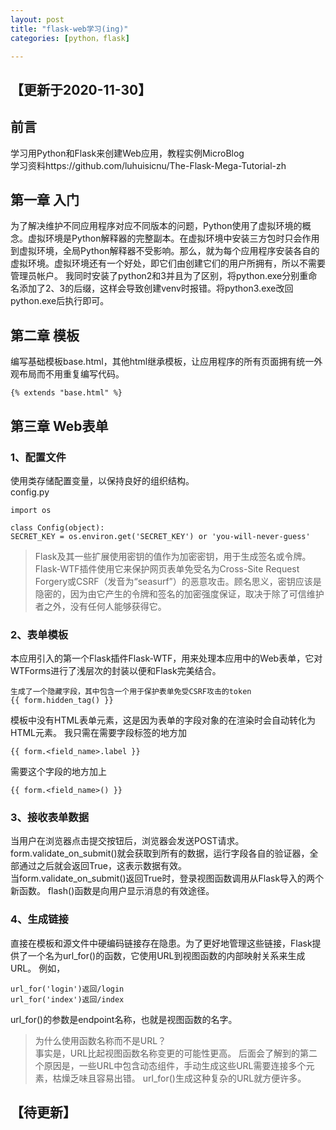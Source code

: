 ```yaml
---
layout: post
title: "flask-web学习(ing)"
categories: [python，flask]

---
```


## 【更新于2020-11-30】
## 前言
学习用Python和Flask来创建Web应用，教程实例MicroBlog  
学习资料https://github.com/luhuisicnu/The-Flask-Mega-Tutorial-zh
## 第一章 入门
为了解决维护不同应用程序对应不同版本的问题，Python使用了虚拟环境的概念。虚拟环境是Python解释器的完整副本。在虚拟环境中安装三方包时只会作用到虚拟环境，全局Python解释器不受影响。那么，就为每个应用程序安装各自的虚拟环境。虚拟环境还有一个好处，即它们由创建它们的用户所拥有，所以不需要管理员帐户。
我同时安装了python2和3并且为了区别，将python.exe分别重命名添加了2、3的后缀，这样会导致创建venv时报错。将python3.exe改回python.exe后执行即可。  
## 第二章 模板
编写基础模板base.html，其他html继承模板，让应用程序的所有页面拥有统一外观布局而不用重复编写代码。


    {% extends "base.html" %}


## 第三章 Web表单

### 1、配置文件
使用类存储配置变量，以保持良好的组织结构。  
config.py

    
    import os
    
    class Config(object):
    SECRET_KEY = os.environ.get('SECRET_KEY') or 'you-will-never-guess'

> Flask及其一些扩展使用密钥的值作为加密密钥，用于生成签名或令牌。Flask-WTF插件使用它来保护网页表单免受名为Cross-Site Request Forgery或CSRF（发音为“seasurf”）的恶意攻击。顾名思义，密钥应该是隐密的，因为由它产生的令牌和签名的加密强度保证，取决于除了可信维护者之外，没有任何人能够获得它。

### 2、表单模板
本应用引入的第一个Flask插件Flask-WTF，用来处理本应用中的Web表单，它对WTForms进行了浅层次的封装以便和Flask完美结合。



    生成了一个隐藏字段，其中包含一个用于保护表单免受CSRF攻击的token
    {{ form.hidden_tag() }}

模板中没有HTML表单元素，这是因为表单的字段对象的在渲染时会自动转化为HTML元素。 我只需在需要字段标签的地方加

    {{ form.<field_name>.label }}  


需要这个字段的地方加上  


    {{ form.<field_name>() }}


### 3、接收表单数据
当用户在浏览器点击提交按钮后，浏览器会发送POST请求。form.validate_on_submit()就会获取到所有的数据，运行字段各自的验证器，全部通过之后就会返回True，这表示数据有效。  
当form.validate_on_submit()返回True时，登录视图函数调用从Flask导入的两个新函数。 flash()函数是向用户显示消息的有效途径。

### 4、生成链接
直接在模板和源文件中硬编码链接存在隐患。为了更好地管理这些链接，Flask提供了一个名为url_for()的函数，它使用URL到视图函数的内部映射关系来生成URL。 例如，  

    
    url_for('login')返回/login  
    url_for('index')返回/index

url_for()的参数是endpoint名称，也就是视图函数的名字。

> 为什么使用函数名称而不是URL？  
事实是，URL比起视图函数名称变更的可能性更高。 后面会了解到的第二个原因是，一些URL中包含动态组件，手动生成这些URL需要连接多个元素，枯燥乏味且容易出错。 url_for()生成这种复杂的URL就方便许多。

## 【待更新】
